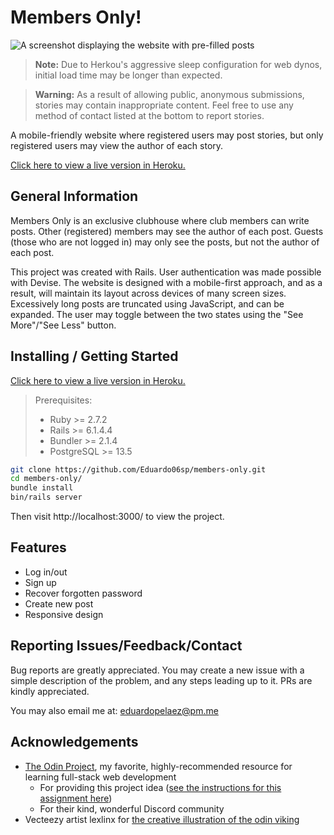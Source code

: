 # Members Only!
![A screenshot displaying the website with pre-filled posts](https://i.postimg.cc/cLZWGt1Z/members-only-home.png "Site Home Page")
> **Note:** Due to Herkou's aggressive sleep configuration for web dynos, initial load time may be longer than expected.

> **Warning:** As a result of allowing public, anonymous submissions, stories may contain inappropriate content. Feel free to use any method of contact listed at the bottom to report stories.

A mobile-friendly website where registered users may post stories, but only registered users may view the author of each story.

[Click here to view a live version in Heroku.](https://quiet-meadow-24874.herokuapp.com/)

## General Information
Members Only is an exclusive clubhouse where club members can write posts. Other (registered) members may see the author of each post. Guests (those who are not logged in) may only see the posts, but not the author of each post.

This project was created with Rails. User authentication was made possible with Devise.
The website is designed with a mobile-first approach, and as a result, will maintain its layout across devices of many screen sizes.
Excessively long posts are truncated using JavaScript, and can be expanded. The user may toggle between the two states using the "See More"/"See Less" button.

## Installing / Getting Started
[Click here to view a live version in Heroku.](https://quiet-meadow-24874.herokuapp.com/)

> Prerequisites:
> * Ruby >= 2.7.2
> * Rails >= 6.1.4.4
> * Bundler >= 2.1.4
> * PostgreSQL >= 13.5

```bash
git clone https://github.com/Eduardo06sp/members-only.git
cd members-only/
bundle install
bin/rails server
```
Then visit http://localhost:3000/ to view the project.

## Features
* Log in/out
* Sign up
* Recover forgotten password
* Create new post
* Responsive design

## Reporting Issues/Feedback/Contact
Bug reports are greatly appreciated. You may create a new issue with a simple description of the problem, and any steps leading up to it.
PRs are kindly appreciated.

You may also email me at: eduardopelaez@pm.me

## Acknowledgements
* [The Odin Project](https://www.theodinproject.com/home), my favorite, highly-recommended resource for learning full-stack web development
  - For providing this project idea ([see the instructions for this assignment here](https://www.theodinproject.com/paths/full-stack-ruby-on-rails/courses/ruby-on-rails/lessons/members-only))
  - For their kind, wonderful Discord community
* Vecteezy artist lexlinx for [the creative illustration of the odin viking](https://www.vecteezy.com/vector-art/5191239-god-odin-mascot-viking-illustration)
